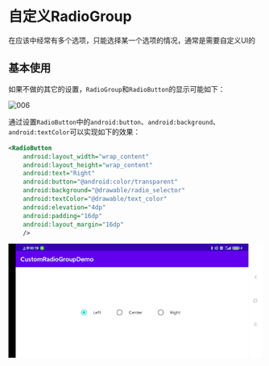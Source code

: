 # 自定义RadioGroup

在应该中经常有多个选项，只能选择某一个选项的情况，通常是需要自定义UI的



## 基本使用

如果不做的其它的设置，`RadioGroup`和`RadioButton`的显示可能如下：

![006](https://github.com/winfredzen/Android-Basic/blob/master/Howto/images/006.png)

通过设置`RadioButton`中的`android:button`、`android:background`、`android:textColor`可以实现如下的效果：

```xml
<RadioButton
    android:layout_width="wrap_content"
    android:layout_height="wrap_content"
    android:text="Right"
    android:button="@android:color/transparent"
    android:background="@drawable/radio_selector"
    android:textColor="@drawable/text_color"
    android:elevation="4dp"
    android:padding="16dp"
    android:layout_margin="16dp"
    />
```

![007](https://github.com/winfredzen/Android-Basic/blob/master/Howto/images/007.png)



























